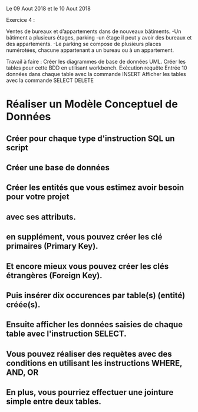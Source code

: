 Le 09 Aout 2018 et le 10 Aout 2018

Exercice 4 :

Ventes de bureaux et d’appartements dans de nouveaux bâtiments. 
-Un bâtiment a plusieurs étages, parking 
-un étage il peut y avoir des bureaux et des appartements. 
-Le parking se compose de plusieurs places numérotées, chacune appartenant a un bureau ou à un appartement. 

Travail à faire : 
 Créer les diagrammes de base de données UML.
Créer les tables pour cette BDD en utilisant workbench.
Exécution requête
Entrée 10 données dans chaque table avec la commande INSERT 
Afficher les tables avec la commande SELECT
DELETE

# Réaliser un Modèle Conceptuel de Données
## Créer pour chaque type d'instruction SQL un script
## Créer une base de données
## Créer les entités que vous estimez avoir besoin pour votre projet
## avec ses attributs.
## en supplément, vous pouvez créer les clé primaires (Primary Key).
## Et encore mieux vous pouvez créer les clés étrangères (Foreign Key).
## Puis insérer dix occurences par table(s) (entité) créée(s).
## Ensuite afficher les données saisies de chaque table avec l'instruction SELECT.
## Vous pouvez réaliser des requètes avec des conditions en utilisant les instructions WHERE, AND, OR
## En plus, vous pourriez effectuer une jointure simple entre deux tables.
